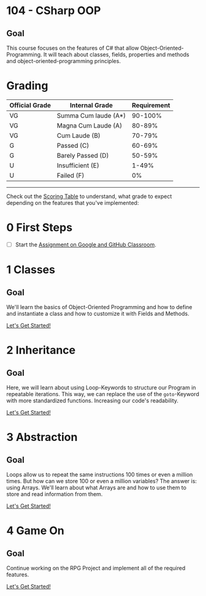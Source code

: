 # 104 - CSharp OOP

## Goal

This course focuses on the features of C# that allow Object-Oriented-Programming. It will teach about classes, fields, properties and methods and object-oriented-programming principles.


# Grading

| Official Grade | Internal Grade  |  Requirement |
|--------------|-------|:-------------|
|VG|Summa Cum laude (A*)| 90-100% |
|VG| Magna Cum Laude (A)| 80-89% |
|VG|Cum Laude (B)| 70-79% |
|G|Passed (C)| 60-69% |
|G|Barely Passed (D)| 50-59% |
|U|Insufficient (E)| 1-49% |
|U|Failed (F)| 0% |
-------------------------------

Check out the [Scoring Table](assignments/003.5.3-console-classes-rpg.md) to understand, what grade to expect depending on the features that you've implemented:

# 0 First Steps
- [ ] Start the [Assignment on Google and GitHub Classroom](https://gist.github.com/marczaku/3b1853ee30575093b106ecc480d563b2).

# 1 Classes
## Goal
We'll learn the basics of Object-Oriented Programming and how to define and instantiate a class and how to customize it with Fields and Methods.

[Let's Get Started!](1-classes)

# 2 Inheritance
## Goal
Here, we will learn about using Loop-Keywords to structure our Program in repeatable iterations. This way, we can replace the use of the `goto`-Keyword with more standardized functions. Increasing our code's readability.

[Let's Get Started!](2-inheritance)

# 3 Abstraction
## Goal
Loops allow us to repeat the same instructions 100 times or even a million times. But how can we store 100 or even a million variables? The answer is: using Arrays. We'll learn about what Arrays are and how to use them to store and read information from them.

[Let's Get Started!](3-abstraction)

# 4 Game On
## Goal
Continue working on the RPG Project and implement all of the required features.

[Let's Get Started!](4-game-on)
